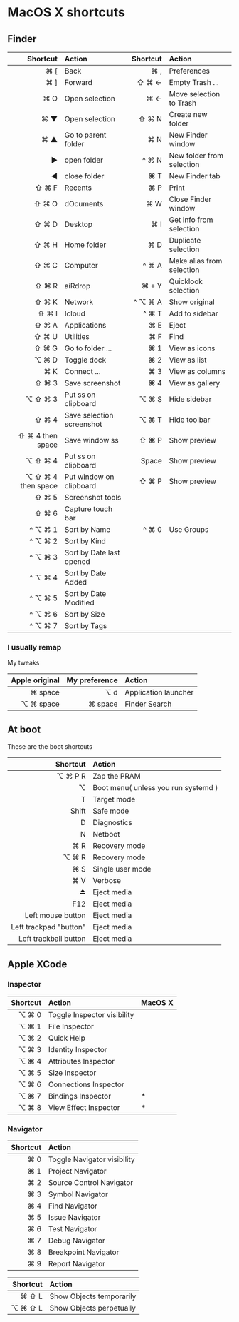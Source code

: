 # MacOS X shortcuts
## Finder
| Shortcut             | Action              | Shortcut                | Action                    |
| -------------------: | :------------------ | ----------------------: | :------------------------ |
| ⌘ [                  | Back                | ⌘ ,                   | Preferences               |
| ⌘ ]                  | Forward             | ⇧ ⌘ ←                 | Empty Trash ...           |
| ⌘ O                  | Open selection      | ⌘ ←                   | Move selection to Trash   |
| ⌘ ▼                  | Open selection      | ⇧ ⌘ N                 | Create new folder         |
| ⌘ ▲                  | Go to parent folder | ⌘ N                   | New Finder window         |
| ▶                    | open folder         | ^ ⌘ N                 | New folder from selection |
| ◀                    | close folder        | ⌘ T                   | New Finder tab            |
| ⇧ ⌘ F                | Recents             | ⌘ P                   | Print                     |
| ⇧ ⌘ O                | dOcuments           | ⌘ W                   | Close Finder window       |
| ⇧ ⌘ D                | Desktop             | ⌘ I                   | Get info from selection   |
| ⇧ ⌘ H                | Home folder         | ⌘ D                   | Duplicate selection       |
| ⇧ ⌘ C                | Computer            | ^ ⌘ A                 | Make alias from selection |
| ⇧ ⌘ R                | aiRdrop             | ⌘ + Y                 | Quicklook selection       |
| ⇧ ⌘ K                | Network             | ^ ⌥ ⌘ A               | Show original             |
| ⇧ ⌘ I                | Icloud              | ^ ⌘ T                 | Add to sidebar            |
| ⇧ ⌘ A                | Applications        | ⌘ E                   | Eject                     |
| ⇧ ⌘ U                | Utilities           | ⌘ F                   | Find                      |
| ⇧ ⌘ G                | Go to folder ...    | ⌘ 1                   | View as icons             |
| ⌥ ⌘ D                | Toggle dock         | ⌘ 2                   | View as list              |
| ⌘ K                  | Connect ...         | ⌘ 3                   | View as columns           |
| ⇧ ⌘ 3                | Save screenshot     | ⌘ 4                   | View as gallery           |
| ⌥ ⇧ ⌘ 3              | Put ss on clipboard | ⌥ ⌘ S                 | Hide sidebar              |
| ⇧ ⌘ 4                | Save selection screenshot | ⌥ ⌘ T           | Hide toolbar              |
| ⇧ ⌘ 4 then space     | Save window ss      | ⇧ ⌘ P                 | Show preview              |
| ⌥ ⇧ ⌘ 4              | Put ss on clipboard | Space                 | Show preview              |
| ⌥ ⇧ ⌘ 4 then space   | Put window  on clipboard | ⇧ ⌘ P            | Show preview              |
| ⇧ ⌘ 5                | Screenshot tools    |
| ⇧ ⌘ 6                | Capture touch bar   |
| ^ ⌥ ⌘ 1              | Sort by Name        | ^ ⌘ 0                 | Use Groups                |
| ^ ⌥ ⌘ 2              | Sort by Kind        |
| ^ ⌥ ⌘ 3              | Sort by Date last opened |
| ^ ⌥ ⌘ 4              | Sort by Date Added  |
| ^ ⌥ ⌘ 5              | Sort by Date Modified    |
| ^ ⌥ ⌘ 6              | Sort by Size        |
| ^ ⌥ ⌘ 7              | Sort by Tags        |

### I usually remap
My tweaks

| Apple original             | My preference         | Action                | 
| -------------------------: | --------------------: | :-------------------- |
| ⌘ space                    | ⌥ d                   | Application launcher  |
| ⌥ ⌘ space                  | ⌘ space               | Finder Search         |


## At boot
These are the boot shortcuts

| Shortcut                   | Action                |
| -------------------------: | :-------------------- |
| ⌥ ⌘ P R                    | Zap the PRAM          |
| ⌥                          | Boot menu( unless you run systemd ) |
| T                          | Target mode           |
| Shift                      | Safe mode             |
| D                          | Diagnostics           |
| N                          | Netboot               |
| ⌘ R                        | Recovery mode         |
| ⌥ ⌘ R                        | Recovery mode         |
| ⌘ S                        | Single user mode      |
| ⌘ V                        | Verbose               |
| ⏏                          | Eject media           |
| F12                        | Eject media           |
| Left mouse button          | Eject media           |
| Left trackpad "button"     | Eject media           |
| Left trackball button      | Eject media           |

## Apple XCode
### Inspector
| Shortcut                   | Action                | MacOS X |
| -------------------------: | :-------------------- | :------ |
| ⌥ ⌘ 0 | Toggle Inspector visibility |
| ⌥ ⌘ 1 | File Inspector |
| ⌥ ⌘ 2 | Quick Help |
| ⌥ ⌘ 3 | Identity Inspector |
| ⌥ ⌘ 4 | Attributes Inspector |
| ⌥ ⌘ 5 | Size Inspector |
| ⌥ ⌘ 6 | Connections Inspector |
| ⌥ ⌘ 7 | Bindings Inspector | * |
| ⌥ ⌘ 8 | View Effect Inspector | * |

### Navigator
| Shortcut                   | Action                |
| -------------------------: | :-------------------- |
| ⌘ 0 | Toggle Navigator visibility |
| ⌘ 1 | Project Navigator |
| ⌘ 2 | Source Control Navigator |
| ⌘ 3 | Symbol Navigator |
| ⌘ 4 | Find Navigator |
| ⌘ 5 | Issue Navigator |
| ⌘ 6 | Test Navigator |
| ⌘ 7 | Debug Navigator |
| ⌘ 8 | Breakpoint Navigator |
| ⌘ 9 | Report Navigator |


| Shortcut                   | Action                |
| -------------------------: | :-------------------- |
| ⌘ ⇧ L | Show Objects temporarily |
| ⌥ ⌘ ⇧ L | Show Objects perpetually |
